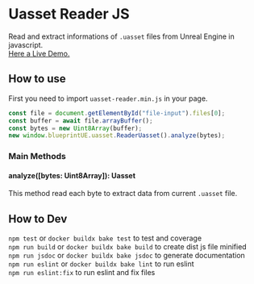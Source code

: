# Uasset Reader JS
Read and extract informations of `.uasset` files from Unreal Engine in javascript.  
[Here a Live Demo.](https://blueprintue.com/tools/uasset-reader.html)

## How to use
First you need to import `uasset-reader.min.js` in your page.
```js
const file = document.getElementById("file-input").files[0];
const buffer = await file.arrayBuffer();
const bytes = new Uint8Array(buffer);
new window.blueprintUE.uasset.ReaderUasset().analyze(bytes);
```

### Main Methods
#### analyze([bytes: Uint8Array]): Uasset
This method read each byte to extract data from current `.uasset` file.

## How to Dev
`npm test` or `docker buildx bake test` to test and coverage  
`npm run build` or `docker buildx bake build` to create dist js file minified  
`npm run jsdoc` or `docker buildx bake jsdoc` to generate documentation  
`npm run eslint` or `docker buildx bake lint` to run eslint  
`npm run eslint:fix` to run eslint and fix files
